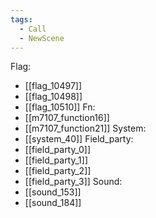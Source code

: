 ```yaml
---
tags:
  - Call
  - NewScene
---
```

Flag:
- [[flag_10497]]
- [[flag_10498]]
- [[flag_10510]]
Fn:
- [[m7107_function16]]
- [[m7107_function21]]
System:
- [[system_40]]
Field_party:
- [[field_party_0]]
- [[field_party_1]]
- [[field_party_2]]
- [[field_party_3]]
Sound:
- [[sound_153]]
- [[sound_184]]
